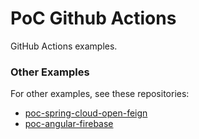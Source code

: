 # PoC Github Actions

GitHub Actions examples.

### Other Examples
For other examples, see these repositories:
* [poc-spring-cloud-open-feign](https://github.com/bvilela/poc-spring-cloud-open-feign/tree/master/.github/workflows)
* [poc-angular-firebase](https://github.com/bvilela/poc-angular-firebase/tree/master/.github/workflows)
